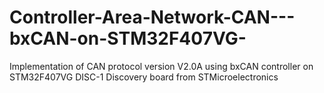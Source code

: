 # Controller-Area-Network-CAN---bxCAN-on-STM32F407VG-
Implementation of CAN protocol version V2.0A using bxCAN controller on STM32F407VG DISC-1 Discovery board from STMicroelectronics
